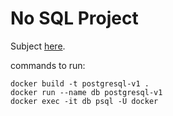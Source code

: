 # No SQL Project

Subject [here](https://docs.google.com/spreadsheets/d/1K-9E6TljJhk7_0Cj3HICfgp03owfm7NNh_-ooE0LL28/edit#gid=0).

commands to run:
```
docker build -t postgresql-v1 .
docker run --name db postgresql-v1
docker exec -it db psql -U docker
```
